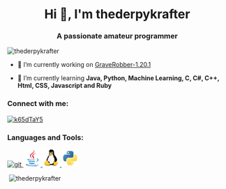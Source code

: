 <h1 align="center">Hi 👋, I'm thederpykrafter</h1>
<h3 align="center">A passionate amateur programmer</h3>

<p align="left"> <img src="https://komarev.com/ghpvc/?username=thederpykrafter&label=Profile%20views&color=0e75b6&style=flat" alt="thederpykrafter" /> </p>

- 🔭 I’m currently working on [GraveRobber-1.20.1](https://github.com/thederpykrafter/GraveRobber-1.20.1)

- 🌱 I’m currently learning **Java, Python, Machine Learning, C, C#, C++, Html, CSS, Javascript and Ruby**

<h3 align="left">Connect with me:</h3>
<p align="left">
<a href="https://discord.gg/ZVUQKqusgf" target="blank"><img align="center" src="https://raw.githubusercontent.com/rahuldkjain/github-profile-readme-generator/master/src/images/icons/Social/discord.svg" alt="k65dTaY5" height="30" width="40" /></a>
</p>

<h3 align="left">Languages and Tools:</h3>
<p align="left"> <a href="https://git-scm.com/" target="_blank" rel="noreferrer"> <img src="https://www.vectorlogo.zone/logos/git-scm/git-scm-icon.svg" alt="git" width="40" height="40"/> </a> <a href="https://www.java.com" target="_blank" rel="noreferrer"> <img src="https://raw.githubusercontent.com/devicons/devicon/master/icons/java/java-original.svg" alt="java" width="40" height="40"/> </a> <a href="https://www.linux.org/" target="_blank" rel="noreferrer"> <img src="https://raw.githubusercontent.com/devicons/devicon/master/icons/linux/linux-original.svg" alt="linux" width="40" height="40"/> </a> <a href="https://www.python.org" target="_blank" rel="noreferrer"> <img src="https://raw.githubusercontent.com/devicons/devicon/master/icons/python/python-original.svg" alt="python" width="40" height="40"/> </a> </p>

<p>&nbsp;<img align="center" src="https://github-readme-stats.vercel.app/api?username=thederpykrafter&show_icons=true&locale=en" alt="thederpykrafter" /></p>

